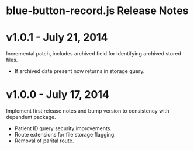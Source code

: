 # blue-button-record.js Release Notes

# v1.0.1 - July 21, 2014

Incremental patch, includes archived field for identifying archived stored files.

- If archived date present now returns in storage query.

# v1.0.0 - July 17, 2014

Implement first release notes and bump version to consistency with dependent package.

- Patient ID query security improvements.
- Route extensions for file storage flagging.
- Removal of parital route.
